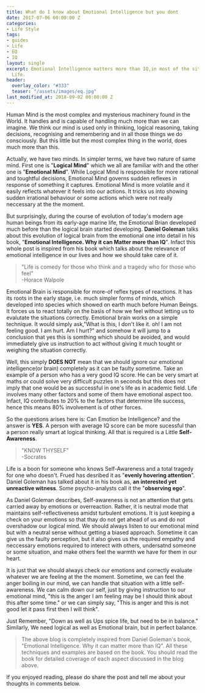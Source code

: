 ```yaml
---
title: What do I know about Emotional Intelligence but you dont
date: 2017-07-06 00:00:00 Z
categories:
- Life Style
tags:
- guides
- Life
- EQ
- IQ
layout: single
excerpt: Emotional Intelligence matters more than IQ,in most of the situations in
  Life.
header:
  overlay_color: "#333"
  teaser: "/assets/images/eq.jpg"
last_modified_at: 2018-09-02 00:00:00 Z
---
```


Human Mind is the most complex and mysterious machinery found in the World. It handles and is capable of handling much more than we can imagine. We think our mind is used only in thinking, logical reasoning, taking decisions, recognising and remembering and in all those things we do consciously. But this little but the most complex thing in the world, does much more than this. 

Actually, we have two minds. In simpler terms, we have two nature of same mind. First one is "**Logical Mind**" which we all are familiar with and the other one is "**Emotional Mind**". While Logical Mind is responsible for more rational and toughtful decisions, Emotional Mind governs sudden reflexes in response of something it captures. Emotional Mind is more volatile and it easily reflects whatever it feels into our actions. It tricks us into showing sudden irrational behaviour or some actions which were not really neccessary at the the moment. 

But surprisingly, during the course of evolution of today's modern age human beings from its early-age marine life, the Emotional Brian developed much before than the logical brain started developing. **Daniel Goleman** talks about this evolution of logical brain from the emotional one into detail in his book, "**Emotional Intelligence. Why it can Matter more than IQ**". Infact this whole post is inspired from his book which talks about the relevance of emotional intelligence in our lives and how we should take care of it. 

> "Life is comedy for those who think and a tragedy who for those who feel" <br>
-Horace Walpole

Emotional Brain is responsible for more-of reflex types of reactions. It has its roots in the early stage, i.e. much simpler forms of minds, which developed into species which showed on earth much before Human Beings. It forces us to react totally on the basis of how we feel without letting us to evalutate the situations correctly. Emotional brain works on a simple technique. It would simply ask,"What is this, I don't like it. oh! I am not feeling good. I am hurt. Am I hurt?" and somehow it will jump to a conclusion that yes this is somthing which should be avoided, and would immediately give us instruction to act without giving it much tought or weighing the situation correctly. 

Well, this simply **DOES NOT** mean that we should ignore our emotional intelligence(or brain) completely as it can be faulty sometime. Take an example of a person who has a very good IQ score. He can be very smart at maths or could solve very difficult puzzles in seconds but this does not imply that one would be as successful in one's life as in academic field. Life involves many other factors and some of them have emotional aspect too. Infact, IQ contributes to 20% to the factors that determine life success, hence this means 80% involvement is of other forces. 

So the questions arises here is: Can Emotion be Intelligence? and the answer is **YES**. A person with average IQ score can be more sucessful than a person really smart at logical thinking. All that is required is a Little **Self-Awareness**.

>"KNOW THYSELF"<br>-Socrates

Life is a boon for someone who knows Self-Awareness and a total tragedy for one who doesn't. Frued has desribed it as "**evenly hovering attention**". Daniel Goleman has talked about it in his book as, **an interested yet unreactive witness**. Some psycho-analysts call it the "**observing ego**".

As Daniel Goleman describes, Self-awareness is not an attention that gets carried away by emotions or overreaction. Rather, it is neutral mode that maintains self-reflectiveness amidst turbulent emotions. It is just keeping a check on your emotions so that thay do not get ahead of us and do not overshadow our logical mind. We should always listen to our emotional mind but with a neutral sense without getting a biased approach. Sometime it can give us the faulty perception, but it also gives us the required empathy and neccessary emotions required to interect with others, undersatnd someone or some situation, and make others feel the warmth we have for them in our heart. 

It is just that we should always check our emotions and correctly evaluate whatever we are feeling at the the moment. Sometime, we can feel the anger boiling in our mind, we can handle that situation with a little self-awareness. We can calm down our self, just by giving instruction to our emotional mind, "this is the anger I am feeling may be I should think about this after some time." or we can simply say, "This is anger and this is not good let it pass first then I will think". 

Just Remember, "Down as well as Ups spice life, but need to be in balance." Similarly, We need logical as well as Emotional brain, but in perfect balance.

>The above blog is completely inspired from Daniel Goleman's book, "Emotional Intelligence. Why it can matter more than IQ". All these techniques and examples are based on the book. You should read the book for detailed coverage of each aspect discussed in the blog above.

If you enjoyed reading, please do share the post and tell me about your thoughts in comments below.